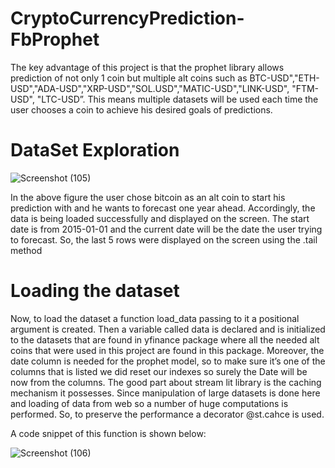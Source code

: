 # CryptoCurrencyPrediction-FbProphet
The key advantage of this project is that the prophet library allows prediction of not only 1 coin but multiple alt coins such as BTC-USD","ETH-USD","ADA-USD","XRP-USD","SOL.USD","MATIC-USD","LINK-USD", "FTM-USD", "LTC-USD”. This means multiple datasets will be used each time the user chooses a coin to achieve his desired goals of predictions.
# DataSet Exploration 
![Screenshot (105)](https://user-images.githubusercontent.com/88887839/156530654-f9b5e9e5-46b2-4ae3-9cf1-04c49ce99d15.png)

In the above figure the user chose bitcoin as an alt coin to start his prediction with and he wants to forecast one year ahead. Accordingly, the data is being loaded successfully and displayed on the screen. The start date is from 2015-01-01 and the current date will be the date the user trying to forecast. So, the last 5 rows were displayed on the screen using the .tail method

# Loading the dataset

Now, to load the dataset a function load_data passing to it a positional argument is created. Then a variable called data is declared and is initialized to the datasets that are found in yfinance package where all the needed alt coins that were used in this project are found in this package. Moreover, the date column is needed for the prophet model, so to make sure it’s one of the columns that is listed we did reset our indexes so surely the Date will be now from the columns. The good part about stream lit library is the caching mechanism it possesses. Since manipulation of large datasets is done here and loading of data from web so a number of huge computations is performed. So, to preserve the performance a decorator @st.cahce is used.

A code snippet of this function is shown below:

![Screenshot (106)](https://user-images.githubusercontent.com/88887839/156532270-7dc1b395-0811-4237-be4d-b88fa3507d4f.png)
